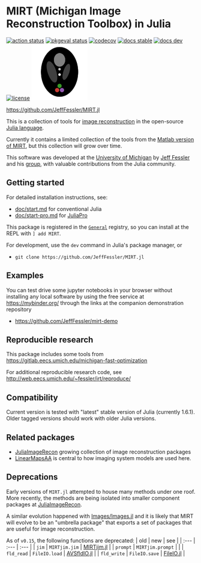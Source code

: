 # MIRT (Michigan Image Reconstruction Toolbox) in Julia

[![action status][action-img]][action-url]
[![pkgeval status][pkgeval-img]][pkgeval-url]
[![codecov][codecov-img]][codecov-url]
[![docs stable][docs-stable-img]][docs-stable-url]
[![docs dev][docs-dev-img]][docs-dev-url]
[![license][license-img]][license-url]
<img src="deps/mirt-logo.svg" alt="MIRTlogo" width="150"/>

https://github.com/JeffFessler/MIRT.jl

This is a collection of tools for
[image reconstruction](https://en.wikipedia.org/wiki/Iterative_reconstruction)
in the open-source
[Julia language](https://julialang.org/).

Currently it contains a limited
collection of the tools from the
[Matlab version of MIRT](https://github.com/JeffFessler/mirt),
but this collection will grow over time.

This software was developed at the
[University of Michigan](https://umich.edu/)
by
[Jeff Fessler](http://web.eecs.umich.edu/~fessler)
and his
[group](http://web.eecs.umich.edu/~fessler/group),
with valuable contributions from the Julia community.


## Getting started

For detailed installation instructions, see:
- [doc/start.md](https://github.com/JeffFessler/MIRT.jl/blob/main/doc/start.md)
for conventional Julia
- [doc/start-pro.md](https://github.com/JeffFessler/MIRT.jl/blob/main/doc/start-pro.md)
for
[JuliaPro](https://juliacomputing.com/products/juliapro.html)

This package is registered in the
[`General`](https://github.com/JuliaRegistries/General) registry,
so you can install at the REPL with `] add MIRT`.

For development,
use the `dev` command in Julia's package manager,
or
* `git clone https://github.com/JeffFessler/MIRT.jl`


## Examples

You can test drive some jupyter notebooks in your browser
without installing any local software
by using the free service at
https://mybinder.org/
through the links at the companion demonstration repository
* https://github.com/JeffFessler/mirt-demo


## Reproducible research

This package includes some tools from
https://gitlab.eecs.umich.edu/michigan-fast-optimization

For additional reproducible research code, see
http://web.eecs.umich.edu/~fessler/irt/reproduce/


## Compatibility

Current version is tested with "latest" stable version of Julia
(currently 1.6.1).
Older tagged versions should work with older Julia versions.


## Related packages

* [JuliaImageRecon](https://github.com/JuliaImageRecon)
  growing collection of image reconstruction packages
* [LinearMapsAA](https://github.com/JeffFessler/LinearMapsAA.jl)
  is central to how imaging system models are used here.


## Deprecations

Early versions of `MIRT.jl`
attempted to house many methods
under one roof.
More recently,
the methods are being isolated
into smaller component packages at
[JuliaImageRecon](https://github.com/JuliaImageRecon).

A similar evolution happened
with
[Images/Images.jl](https://github.com/JuliaImages/Images.jl)
and it is likely
that MIRT will evolve
to be an "umbrella package"
that exports a set of packages
that are useful for image reconstruction.

As of `v0.15`, the following functions are deprecated:
| old | new | see |
| :--- | :--- | :--- |
| `jim` | `MIRTjim.jim` | [MIRTjim.jl](https://github.com/JeffFessler/MIRTjim.jl) |
| `prompt` | `MIRTjim.prompt` | |
| `fld_read` | `FileIO.load` | [AVSfldIO.jl](https://github.com/JeffFessler/AVSfldIO.jl) |
| `fld_write` | `FileIO.save` | [FileIO.jl](https://github.com/JuliaIO/FileIO.jl) |


<!-- URLs -->
[action-img]: https://github.com/JeffFessler/MIRT.jl/workflows/Unit%20test/badge.svg
[action-url]: https://github.com/JeffFessler/MIRT.jl/actions
[build-img]: https://github.com/JeffFessler/MIRT.jl/workflows/CI/badge.svg?branch=main
[build-url]: https://github.com/JeffFessler/MIRT.jl/actions?query=workflow%3ACI+branch%3Amain
[pkgeval-img]: https://juliaci.github.io/NanosoldierReports/pkgeval_badges/M/MIRT.svg
[pkgeval-url]: https://juliaci.github.io/NanosoldierReports/pkgeval_badges/M/MIRT.html
[codecov-img]: https://codecov.io/github/JeffFessler/MIRT.jl/coverage.svg?branch=main
[codecov-url]: https://codecov.io/github/JeffFessler/MIRT.jl?branch=main
[docs-stable-img]: https://img.shields.io/badge/docs-stable-blue.svg
[docs-stable-url]: https://JeffFessler.github.io/MIRT.jl/stable
[docs-dev-img]: https://img.shields.io/badge/docs-dev-blue.svg
[docs-dev-url]: https://JeffFessler.github.io/MIRT.jl/dev
[license-img]: http://img.shields.io/badge/license-MIT-brightgreen.svg?style=flat
[license-url]: LICENSE
